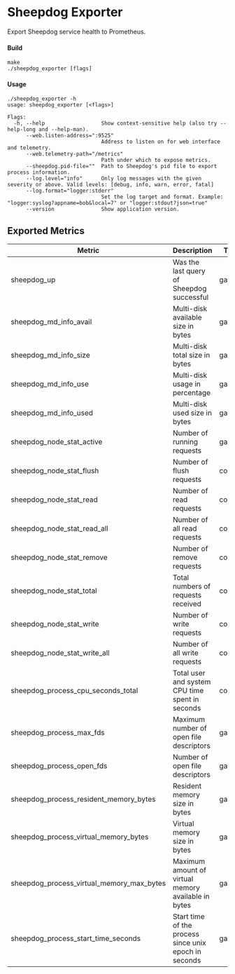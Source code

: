 # Sheepdog Exporter

Export Sheepdog service health to Prometheus.

#### Build

```
make
./sheepdog_exporter [flags]
```

#### Usage

```
./sheepdog_exporter -h
usage: sheepdog_exporter [<flags>]

Flags:
  -h, --help                  Show context-sensitive help (also try --help-long and --help-man).
      --web.listen-address=":9525"
                              Address to listen on for web interface and telemetry.
      --web.telemetry-path="/metrics"
                              Path under which to expose metrics.
      --sheepdog.pid-file=""  Path to Sheepdog's pid file to export process information.
      --log.level="info"      Only log messages with the given severity or above. Valid levels: [debug, info, warn, error, fatal]
      --log.format="logger:stderr"
                              Set the log target and format. Example: "logger:syslog?appname=bob&local=7" or "logger:stdout?json=true"
      --version               Show application version.
```

## Exported Metrics
| Metric | Description | Type | Labels |
| ------ | ----------- | ---- | ------ |
| sheepdog_up | Was the last query of Sheepdog successful | gauge | |
| sheepdog_md_info_avail | Multi-disk available size in bytes | gauge | path |
| sheepdog_md_info_size | Multi-disk total size in bytes | gauge | path |
| sheepdog_md_info_use | Multi-disk usage in percentage | gauge | path |
| sheepdog_md_info_used | Multi-disk used size in bytes | gauge | path |
| sheepdog_node_stat_active | Number of running requests | gauge | type |
| sheepdog_node_stat_flush | Number of flush requests | counter | type |
| sheepdog_node_stat_read | Number of read requests | counter | type |
| sheepdog_node_stat_read_all | Number of all read requests | counter | type |
| sheepdog_node_stat_remove | Number of remove requests | counter | type |
| sheepdog_node_stat_total | Total numbers of requests received | counter | type |
| sheepdog_node_stat_write | Number of write requests | counter | type |
| sheepdog_node_stat_write_all | Number of all write requests | counter | type |
| sheepdog_process_cpu_seconds_total | Total user and system CPU time spent in seconds | counter | |
| sheepdog_process_max_fds | Maximum number of open file descriptors | gauge | |
| sheepdog_process_open_fds | Number of open file descriptors | gauge | |
| sheepdog_process_resident_memory_bytes | Resident memory size in bytes | gauge | |
| sheepdog_process_virtual_memory_bytes | Virtual memory size in bytes | gauge | |
| sheepdog_process_virtual_memory_max_bytes | Maximum amount of virtual memory available in bytes | gauge | |
| sheepdog_process_start_time_seconds | Start time of the process since unix epoch in seconds | gauge | |
